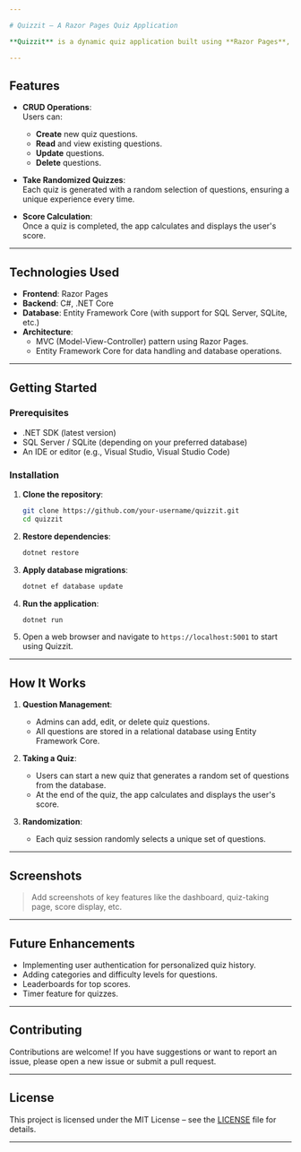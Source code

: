 ```yaml
---

# Quizzit – A Razor Pages Quiz Application

**Quizzit** is a dynamic quiz application built using **Razor Pages**, **C#**, **.NET**, and **Entity Framework Core**. This app provides an intuitive interface for creating, editing, viewing, and deleting quiz questions. Additionally, it allows users to take randomized quizzes and calculates their score upon completion.

---
```


## Features

- **CRUD Operations**:  
  Users can:
  - **Create** new quiz questions.
  - **Read** and view existing questions.
  - **Update** questions.
  - **Delete** questions.

- **Take Randomized Quizzes**:  
  Each quiz is generated with a random selection of questions, ensuring a unique experience every time.

- **Score Calculation**:  
  Once a quiz is completed, the app calculates and displays the user's score.

---

## Technologies Used

- **Frontend**: Razor Pages  
- **Backend**: C#, .NET Core  
- **Database**: Entity Framework Core (with support for SQL Server, SQLite, etc.)  
- **Architecture**:  
  - MVC (Model-View-Controller) pattern using Razor Pages.  
  - Entity Framework Core for data handling and database operations.

---

## Getting Started

### Prerequisites

- .NET SDK (latest version)  
- SQL Server / SQLite (depending on your preferred database)  
- An IDE or editor (e.g., Visual Studio, Visual Studio Code)

### Installation

1. **Clone the repository**:  
   ```bash
   git clone https://github.com/your-username/quizzit.git
   cd quizzit
   ```

2. **Restore dependencies**:  
   ```bash
   dotnet restore
   ```

3. **Apply database migrations**:  
   ```bash
   dotnet ef database update
   ```

4. **Run the application**:  
   ```bash
   dotnet run
   ```

5. Open a web browser and navigate to `https://localhost:5001` to start using Quizzit.

---

## How It Works

1. **Question Management**:  
   - Admins can add, edit, or delete quiz questions.  
   - All questions are stored in a relational database using Entity Framework Core.

2. **Taking a Quiz**:  
   - Users can start a new quiz that generates a random set of questions from the database.  
   - At the end of the quiz, the app calculates and displays the user's score.

3. **Randomization**:  
   - Each quiz session randomly selects a unique set of questions.

---

## Screenshots

> Add screenshots of key features like the dashboard, quiz-taking page, score display, etc.

---

## Future Enhancements

- Implementing user authentication for personalized quiz history.  
- Adding categories and difficulty levels for questions.  
- Leaderboards for top scores.  
- Timer feature for quizzes.

---

## Contributing

Contributions are welcome! If you have suggestions or want to report an issue, please open a new issue or submit a pull request.

---

## License

This project is licensed under the MIT License – see the [LICENSE](LICENSE) file for details.

---
